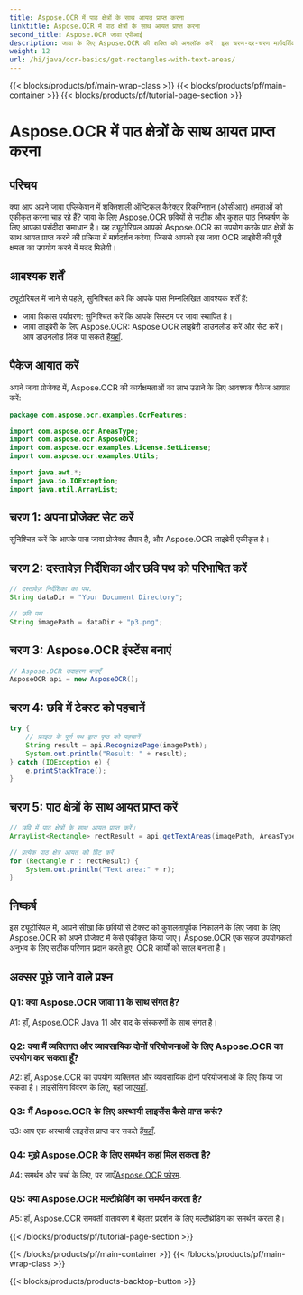 ```yaml
---
title: Aspose.OCR में पाठ क्षेत्रों के साथ आयत प्राप्त करना
linktitle: Aspose.OCR में पाठ क्षेत्रों के साथ आयत प्राप्त करना
second_title: Aspose.OCR जावा एपीआई
description: जावा के लिए Aspose.OCR की शक्ति को अनलॉक करें। इस चरण-दर-चरण मार्गदर्शिका में जानें कि छवियों से पाठ को सहजता से कैसे निकाला जाए। कुशल पाठ पहचान के लिए अभी डाउनलोड करें।
weight: 12
url: /hi/java/ocr-basics/get-rectangles-with-text-areas/
---
```


{{< blocks/products/pf/main-wrap-class >}}
{{< blocks/products/pf/main-container >}}
{{< blocks/products/pf/tutorial-page-section >}}

# Aspose.OCR में पाठ क्षेत्रों के साथ आयत प्राप्त करना

## परिचय

क्या आप अपने जावा एप्लिकेशन में शक्तिशाली ऑप्टिकल कैरेक्टर रिकग्निशन (ओसीआर) क्षमताओं को एकीकृत करना चाह रहे हैं? जावा के लिए Aspose.OCR छवियों से सटीक और कुशल पाठ निष्कर्षण के लिए आपका पसंदीदा समाधान है। यह ट्यूटोरियल आपको Aspose.OCR का उपयोग करके पाठ क्षेत्रों के साथ आयत प्राप्त करने की प्रक्रिया में मार्गदर्शन करेगा, जिससे आपको इस जावा OCR लाइब्रेरी की पूरी क्षमता का उपयोग करने में मदद मिलेगी।

## आवश्यक शर्तें

ट्यूटोरियल में जाने से पहले, सुनिश्चित करें कि आपके पास निम्नलिखित आवश्यक शर्तें हैं:

- जावा विकास पर्यावरण: सुनिश्चित करें कि आपके सिस्टम पर जावा स्थापित है।
-  जावा लाइब्रेरी के लिए Aspose.OCR: Aspose.OCR लाइब्रेरी डाउनलोड करें और सेट करें। आप डाउनलोड लिंक पा सकते हैं[यहाँ](https://releases.aspose.com/ocr/java/).

## पैकेज आयात करें

अपने जावा प्रोजेक्ट में, Aspose.OCR की कार्यक्षमताओं का लाभ उठाने के लिए आवश्यक पैकेज आयात करें:

```java
package com.aspose.ocr.examples.OcrFeatures;

import com.aspose.ocr.AreasType;
import com.aspose.ocr.AsposeOCR;
import com.aspose.ocr.examples.License.SetLicense;
import com.aspose.ocr.examples.Utils;

import java.awt.*;
import java.io.IOException;
import java.util.ArrayList;
```

## चरण 1: अपना प्रोजेक्ट सेट करें

सुनिश्चित करें कि आपके पास जावा प्रोजेक्ट तैयार है, और Aspose.OCR लाइब्रेरी एकीकृत है।

## चरण 2: दस्तावेज़ निर्देशिका और छवि पथ को परिभाषित करें

```java
// दस्तावेज़ निर्देशिका का पथ.
String dataDir = "Your Document Directory";

// छवि पथ
String imagePath = dataDir + "p3.png";
```

## चरण 3: Aspose.OCR इंस्टेंस बनाएं

```java
// Aspose.OCR उदाहरण बनाएँ
AsposeOCR api = new AsposeOCR();
```

## चरण 4: छवि में टेक्स्ट को पहचानें

```java
try {
    // फ़ाइल के पूर्ण पथ द्वारा पृष्ठ को पहचानें
    String result = api.RecognizePage(imagePath);
    System.out.println("Result: " + result);
} catch (IOException e) {
    e.printStackTrace();
}
```

## चरण 5: पाठ क्षेत्रों के साथ आयत प्राप्त करें

```java
// छवि में पाठ क्षेत्रों के साथ आयत प्राप्त करें।
ArrayList<Rectangle> rectResult = api.getTextAreas(imagePath, AreasType.PARAGRAPHS, true);

// प्रत्येक पाठ क्षेत्र आयत को प्रिंट करें
for (Rectangle r : rectResult) {
    System.out.println("Text area:" + r);
}
```

## निष्कर्ष

इस ट्यूटोरियल में, आपने सीखा कि छवियों से टेक्स्ट को कुशलतापूर्वक निकालने के लिए जावा के लिए Aspose.OCR को अपने प्रोजेक्ट में कैसे एकीकृत किया जाए। Aspose.OCR एक सहज उपयोगकर्ता अनुभव के लिए सटीक परिणाम प्रदान करते हुए, OCR कार्यों को सरल बनाता है।

## अक्सर पूछे जाने वाले प्रश्न

### Q1: क्या Aspose.OCR जावा 11 के साथ संगत है?

A1: हाँ, Aspose.OCR Java 11 और बाद के संस्करणों के साथ संगत है।

### Q2: क्या मैं व्यक्तिगत और व्यावसायिक दोनों परियोजनाओं के लिए Aspose.OCR का उपयोग कर सकता हूँ?

 A2: हाँ, Aspose.OCR का उपयोग व्यक्तिगत और व्यावसायिक दोनों परियोजनाओं के लिए किया जा सकता है। लाइसेंसिंग विवरण के लिए, यहां जाएं[यहाँ](https://purchase.aspose.com/buy).

### Q3: मैं Aspose.OCR के लिए अस्थायी लाइसेंस कैसे प्राप्त करूं?

 उ3: आप एक अस्थायी लाइसेंस प्राप्त कर सकते हैं[यहाँ](https://purchase.aspose.com/temporary-license/).

### Q4: मुझे Aspose.OCR के लिए समर्थन कहां मिल सकता है?

 A4: समर्थन और चर्चा के लिए, पर जाएँ[Aspose.OCR फोरम](https://forum.aspose.com/c/ocr/16).

### Q5: क्या Aspose.OCR मल्टीथ्रेडिंग का समर्थन करता है?

A5: हाँ, Aspose.OCR समवर्ती वातावरण में बेहतर प्रदर्शन के लिए मल्टीथ्रेडिंग का समर्थन करता है।

{{< /blocks/products/pf/tutorial-page-section >}}

{{< /blocks/products/pf/main-container >}}
{{< /blocks/products/pf/main-wrap-class >}}

{{< blocks/products/products-backtop-button >}}
